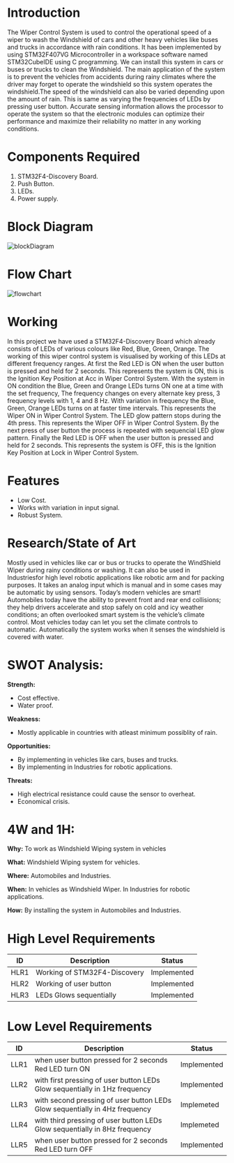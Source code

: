 # Introduction

The Wiper Control System is used to control the operational speed of a wiper to  wash the Windshield of cars and other heavy vehicles like buses and trucks in accordance with rain conditions. It has been implemented by using STM32F407VG Microcontroller in a workspace software named STM32CubeIDE using C programming. We can install this system in cars or buses or trucks to clean the Windshield. The main application of the system is to prevent the vehicles from accidents during rainy climates where the driver may forget to operate the windshield so this system operates the windshield.The speed of the windshield can also be varied depending upon the amount of rain. This is same as varying the frequencies of LEDs by pressing user button. Accurate sensing information allows the processor to operate the system so that the electronic modules can optimize their performance and maximize their reliability no matter in any working conditions.

# Components Required

1. STM32F4-Discovery Board.
2. Push Button.
3. LEDs.
4. Power supply.

# Block Diagram
![blockDiagram](https://user-images.githubusercontent.com/101913331/168448636-cf8a9e5a-4b56-4d8d-bc3d-d0ee360f5aac.png)

# Flow Chart
![flowchart](https://user-images.githubusercontent.com/101913331/168449433-321f46f9-143e-46d3-a942-7be8b4008238.png)

# Working

In this project we have used a STM32F4-Discovery Board which already consists of LEDs of various colours like Red, Blue, Green, Orange. The working of this wiper control system is visualised by working of this LEDs at different frequency ranges. At first the Red LED is ON when the user button is pressed and held for 2 seconds. This represents the system is ON, this is the Ignition Key Position at Acc in Wiper Control System. With the system in ON condition the Blue, Green and Orange LEDs turns ON one at a time with the set frequency, The frequency changes on every alternate key press, 3 frequency levels with 1, 4 and 8 Hz. With variation in frequency the Blue, Green, Orange LEDs turns on at faster time intervals. This represents the Wiper ON in Wiper Control System. The LED glow pattern stops during the 4th press. This represents the Wiper OFF in Wiper Control System. By the next press of user button the process is repeated with sequencial LED glow pattern. Finally the Red LED is OFF when the user button is pressed and held for 2 seconds. This represents the system is OFF, this is the Ignition Key Position at Lock in Wiper Control System.

# Features
- Low Cost.
- Works with variation in input signal.
- Robust System.

# Research/State of Art

Mostly used in vehicles like car or bus or trucks to operate the WindShield Wiper during rainy conditions or washing. It can also be used in Industriesfor high level robotic applications like robotic arm and for packing purposes. It takes an analog input which is manual and in some cases may be automatic by using sensors. Today’s modern vehicles are smart! Automobiles today have the ability to prevent front and rear end collisions; they help drivers accelerate and stop safely on cold and icy weather conditions;  an often overlooked smart system is the vehicle’s climate control. Most vehicles today can let you set the climate controls to automatic. Automatically the system works when it senses the windshield is covered with water.

# **SWOT Analysis:**

**Strength:**

- Cost effective.
- Water proof.

**Weakness:**
- Mostly applicable in countries with atleast minimum possiblity of rain.

**Opportunities:**

- By implementing in vehicles like cars, buses and trucks.
- By implementing in Industries for robotic applications.

**Threats:**
- High electrical resistance could cause the sensor to overheat.
- Economical crisis.

# **4W and 1H:**

**Why:**
To work as Windshield Wiping system in vehicles

**What:**
Windshield Wiping system for vehicles. 

**Where:**
Automobiles and Industries.

**When:**
In vehicles as Windshield Wiper. In Industries for robotic applications.

**How:**
By installing the system in Automobiles and Industries.


# High Level Requirements
| ID | Description | Status |
|----|-------------|--------|
| HLR1 | Working of STM32F4-Discovery | Implemented |
| HLR2 | Working of user button | Implemented | 	
| HLR3 | LEDs Glows sequentially| Implemented |

# Low Level Requirements
| ID | Description | Status |
|----|-------------|--------|
| LLR1 | when user button pressed for 2 seconds Red LED turn ON | Implemented |
| LLR2 | with first pressing of user button LEDs Glow sequentially in 1Hz frequency | Implemented |
| LLR3 | with second pressing of user button LEDs Glow sequentially in 4Hz frequency | Implemeted |
| LLR4 | with third pressing of user button LEDs Glow sequentially in 8Hz frequency | Implemeted |
| LLR5 | when user button pressed for 2 seconds Red LED turn OFF | Implemented |
